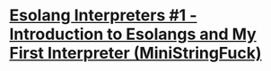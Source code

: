 # [Esolang Interpreters #1 - Introduction to Esolangs and My First Interpreter (MiniStringFuck)](https://www.codewars.com/kata/esolang-interpreters-number-1-introduction-to-esolangs-and-my-first-interpreter-ministringfuck/)
